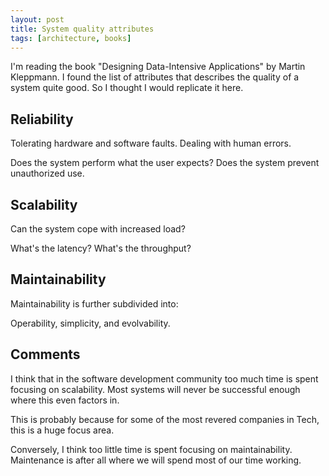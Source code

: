 ```yaml
---
layout: post
title: System quality attributes
tags: [architecture, books]
---
```


I'm reading the book "Designing Data-Intensive Applications" 
by Martin Kleppmann.  I found the list of attributes that
describes the quality of a system quite good. So I thought
I would replicate it here.

## Reliability

Tolerating hardware and software faults. Dealing with human errors.

Does the system perform what the user expects? Does the system
prevent unauthorized use.

## Scalability

Can the system cope with increased load?

What's the latency? What's the throughput?

## Maintainability

Maintainability is further subdivided into:

Operability, simplicity, and evolvability.

## Comments

I think that in the software development community too much
time is spent focusing on scalability. Most systems
will never be successful enough where this even factors in.

This is probably because for some of the most
revered companies in Tech, this is a huge focus area.

Conversely, I think too little time is spent focusing
on maintainability. Maintenance is after all where we
will spend most of our time working.
